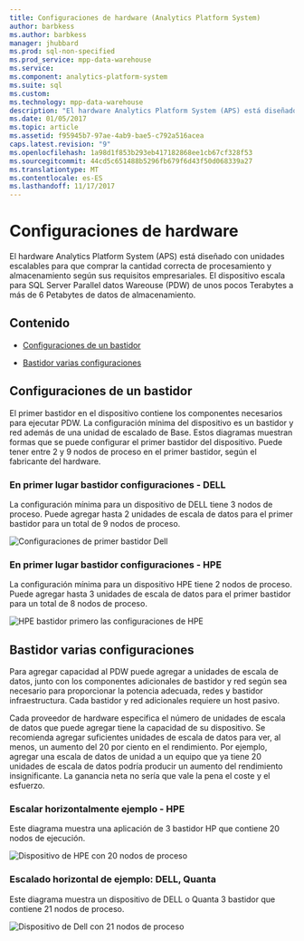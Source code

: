 ```yaml
---
title: Configuraciones de hardware (Analytics Platform System)
author: barbkess
ms.author: barbkess
manager: jhubbard
ms.prod: sql-non-specified
ms.prod_service: mpp-data-warehouse
ms.service: 
ms.component: analytics-platform-system
ms.suite: sql
ms.custom: 
ms.technology: mpp-data-warehouse
description: "El hardware Analytics Platform System (APS) está diseñado con unidades escalables para que comprar la cantidad correcta de procesamiento y almacenamiento según sus requisitos empresariales."
ms.date: 01/05/2017
ms.topic: article
ms.assetid: f95945b7-97ae-4ab9-bae5-c792a516acea
caps.latest.revision: "9"
ms.openlocfilehash: 1a98d1f853b293eb417182868ee1cb67cf328f53
ms.sourcegitcommit: 44cd5c651488b5296fb679f6d43f50d068339a27
ms.translationtype: MT
ms.contentlocale: es-ES
ms.lasthandoff: 11/17/2017
---
```

# <a name="hardware-configurations"></a>Configuraciones de hardware
El hardware Analytics Platform System (APS) está diseñado con unidades escalables para que comprar la cantidad correcta de procesamiento y almacenamiento según sus requisitos empresariales. El dispositivo escala para SQL Server Parallel datos Wareouse (PDW) de unos pocos Terabytes a más de 6 Petabytes de datos de almacenamiento.  
  
## <a name="contents"></a>Contenido  
  
-   [Configuraciones de un bastidor](#section1)  
  
-   [Bastidor varias configuraciones](#section2)  

  
## <a name="section1"></a>Configuraciones de un bastidor  
El primer bastidor en el dispositivo contiene los componentes necesarios para ejecutar PDW. La configuración mínima del dispositivo es un bastidor y red además de una unidad de escalado de Base. Estos diagramas muestran formas que se puede configurar el primer bastidor del dispositivo. Puede tener entre 2 y 9 nodos de proceso en el primer bastidor, según el fabricante del hardware.  
  
### <a name="first-rack-configurations---dell"></a>En primer lugar bastidor configuraciones - DELL  
La configuración mínima para un dispositivo de DELL tiene 3 nodos de proceso. Puede agregar hasta 2 unidades de escala de datos para el primer bastidor para un total de 9 nodos de proceso.  
  
![Configuraciones de primer bastidor Dell](media/first-rack-configurations-dell.png "configuraciones de primer bastidor de Dell")  
  
### <a name="first-rack-configurations---hpe"></a>En primer lugar bastidor configuraciones - HPE  
La configuración mínima para un dispositivo HPE tiene 2 nodos de proceso. Puede agregar hasta 3 unidades de escala de datos para el primer bastidor para un total de 8 nodos de proceso.  
  
![HPE bastidor primero las configuraciones de HPE](media/first-rack-configurations-hpe.png "HPE primero las configuraciones en bastidor")  
  
## <a name="section2"></a>Bastidor varias configuraciones  
Para agregar capacidad al PDW puede agregar a unidades de escala de datos, junto con los componentes adicionales de bastidor y red según sea necesario para proporcionar la potencia adecuada, redes y bastidor infraestructura. Cada bastidor y red adicionales requiere un host pasivo.  
  
Cada proveedor de hardware especifica el número de unidades de escala de datos que puede agregar tiene la capacidad de su dispositivo. Se recomienda agregar suficientes unidades de escala de datos para ver, al menos, un aumento del 20 por ciento en el rendimiento. Por ejemplo, agregar una escala de datos de unidad a un equipo que ya tiene 20 unidades de escala de datos podría producir un aumento del rendimiento insignificante. La ganancia neta no sería que vale la pena el coste y el esfuerzo.  
  
### <a name="scale-out-example---hpe"></a>Escalar horizontalmente ejemplo - HPE  
Este diagrama muestra una aplicación de 3 bastidor HP que contiene 20 nodos de ejecución.  
  
![Dispositivo de HPE con 20 nodos de proceso](media/scale-out-hpe.png "dispositivo HPE con 20 nodos de proceso")  
  
### <a name="scale-out-example--dell-quanta"></a>Escalado horizontal de ejemplo: DELL, Quanta  
Este diagrama muestra un dispositivo de DELL o Quanta 3 bastidor que contiene 21 nodos de proceso.  
  
![Dispositivo de Dell con 21 nodos de proceso](media/scale-out-dell.png "dispositivo de Dell con 21 nodos de proceso")  
 
